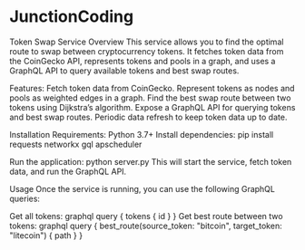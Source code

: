 # JunctionCoding
Token Swap Service
Overview
This service allows you to find the optimal route to swap between cryptocurrency tokens. It fetches token data from the CoinGecko API, represents tokens and pools in a graph, and uses a GraphQL API to query available tokens and best swap routes.

Features:
Fetch token data from CoinGecko.
Represent tokens as nodes and pools as weighted edges in a graph.
Find the best swap route between two tokens using Dijkstra’s algorithm.
Expose a GraphQL API for querying tokens and best swap routes.
Periodic data refresh to keep token data up to date.


Installation
Requirements:
Python 3.7+
Install dependencies:
pip install requests networkx gql apscheduler

Run the application:
python server.py
This will start the service, fetch token data, and run the GraphQL API.

Usage
Once the service is running, you can use the following GraphQL queries:

Get all tokens:
graphql
query {
  tokens {
    id
  }
}
Get best route between two tokens:
graphql
query {
  best_route(source_token: "bitcoin", target_token: "litecoin") {
    path
  }
}
